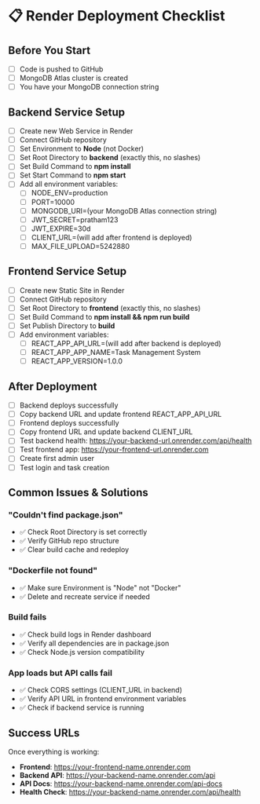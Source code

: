 # 📋 Render Deployment Checklist

## Before You Start
- [ ] Code is pushed to GitHub
- [ ] MongoDB Atlas cluster is created
- [ ] You have your MongoDB connection string

## Backend Service Setup
- [ ] Create new Web Service in Render
- [ ] Connect GitHub repository
- [ ] Set Environment to **Node** (not Docker)
- [ ] Set Root Directory to **backend** (exactly this, no slashes)
- [ ] Set Build Command to **npm install**
- [ ] Set Start Command to **npm start**
- [ ] Add all environment variables:
  - [ ] NODE_ENV=production
  - [ ] PORT=10000
  - [ ] MONGODB_URI=(your MongoDB Atlas connection string)
  - [ ] JWT_SECRET=pratham123
  - [ ] JWT_EXPIRE=30d
  - [ ] CLIENT_URL=(will add after frontend is deployed)
  - [ ] MAX_FILE_UPLOAD=5242880

## Frontend Service Setup
- [ ] Create new Static Site in Render
- [ ] Connect GitHub repository
- [ ] Set Root Directory to **frontend** (exactly this, no slashes)
- [ ] Set Build Command to **npm install && npm run build**
- [ ] Set Publish Directory to **build**
- [ ] Add environment variables:
  - [ ] REACT_APP_API_URL=(will add after backend is deployed)
  - [ ] REACT_APP_APP_NAME=Task Management System
  - [ ] REACT_APP_VERSION=1.0.0

## After Deployment
- [ ] Backend deploys successfully
- [ ] Copy backend URL and update frontend REACT_APP_API_URL
- [ ] Frontend deploys successfully  
- [ ] Copy frontend URL and update backend CLIENT_URL
- [ ] Test backend health: https://your-backend-url.onrender.com/api/health
- [ ] Test frontend app: https://your-frontend-url.onrender.com
- [ ] Create first admin user
- [ ] Test login and task creation

## Common Issues & Solutions

### "Couldn't find package.json"
- ✅ Check Root Directory is set correctly
- ✅ Verify GitHub repo structure
- ✅ Clear build cache and redeploy

### "Dockerfile not found"
- ✅ Make sure Environment is "Node" not "Docker"
- ✅ Delete and recreate service if needed

### Build fails
- ✅ Check build logs in Render dashboard
- ✅ Verify all dependencies are in package.json
- ✅ Check Node.js version compatibility

### App loads but API calls fail
- ✅ Check CORS settings (CLIENT_URL in backend)
- ✅ Verify API URL in frontend environment variables
- ✅ Check if backend service is running

## Success URLs
Once everything is working:
- **Frontend**: https://your-frontend-name.onrender.com
- **Backend API**: https://your-backend-name.onrender.com/api
- **API Docs**: https://your-backend-name.onrender.com/api-docs
- **Health Check**: https://your-backend-name.onrender.com/api/health